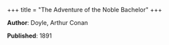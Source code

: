+++
title = "The Adventure of the Noble Bachelor"
+++



**Author**: Doyle, Arthur Conan

**Published**: 1891
